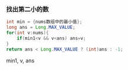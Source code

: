 ### 找出第二小的数
```java
int min = {nums数组中的最小值};
long ans = Long.MAX_VALUE;
for(int v:nums){
    if(min1<v && v<ans) ans=v;
}
return ans < Long.MAX_VALUE ? (int)ans : -1;
```

min1, v, ans